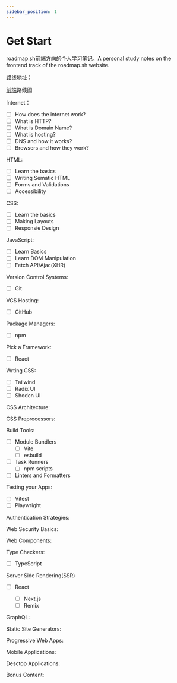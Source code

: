 ```yaml
---
sidebar_position: 1
---
```

# Get Start

roadmap.sh前端方向的个人学习笔记。A personal study notes on the frontend track of the roadmap.sh website.

路线地址：

[前端](https://roadmap.sh/pdfs/roadmaps/frontend.pdf)路线图

Internet：

* [ ] How does the internet work?
* [ ] What is HTTP?
* [ ] What is Domain Name?
* [ ] What is hosting?
* [ ] DNS and how it works?
* [ ] Browsers and how they work?

HTML:

* [ ] Learn the basics
* [ ] Writing Sematic HTML
* [ ] Forms and Validations
* [ ] Accessibility

CSS:

* [ ] Learn the basics
* [ ] Making Layouts
* [ ] Responsie Design

JavaScript:

* [ ] Learn Basics
* [ ] Learn DOM Manipulation
* [ ] Fetch API/Ajac(XHR)

Version Control Systems:

* [ ] Git

VCS Hosting:

* [ ] GitHub

Package Managers:

* [ ] npm

Pick a Framework:

* [ ] React

Wrting CSS:

* [ ] Tailwind
* [ ] Radix UI
* [ ] Shodcn UI

CSS Architecture:

CSS Preprocessors:

Build Tools:

* [ ] Module Bundlers
  * [ ] Vite
  * [ ] esbuild
* [ ] Task Runners
  * [ ] npm scripts
* [ ] Linters and Formatters

Testing your Apps:

* [ ] Vitest
* [ ] Playwright

Authentication Strategies:

Web Security Basics:

Web Components:

Type Checkers:

* [ ] TypeScript

Server Side Rendering(SSR)

* [ ] React

  * [ ] Next.js
  * [ ] Remix

GraphQL:

Static Site Generators:

Progressive Web Apps:

Mobile Applications:

Desctop Applications:

Bonus Content:
